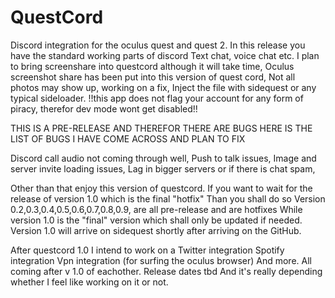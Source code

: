 # QuestCord
Discord integration for the oculus quest and quest 2.
In this release you have the standard working parts of discord
Text chat, voice chat etc.
I plan to bring screenshare into questcord although it will take time,
Oculus screenshot share has been put into this version of quest cord,
Not all photos may show up, working on a fix, 
Inject the file with sidequest or any typical sideloader.
!!this app does not flag your account for any form of piracy, therefor dev mode wont get disabled!!


THIS IS A PRE-RELEASE 
AND THEREFOR THERE ARE BUGS
HERE IS THE LIST OF BUGS I HAVE COME ACROSS
AND PLAN TO FIX

Discord call audio not coming through well,
Push to talk issues,
Image and server invite loading issues,
Lag in bigger servers or if there is chat spam,

Other than that enjoy this version of questcord.
If you want to wait for the release of version 1.0 which is the final "hotfix"
Than you shall do so
Version 0.2,0.3,0.4,0.5,0.6,0.7,0.8,0.9, are all pre-release and are hotfixes 
While version 1.0 is the "final" version which shall only be updated if needed.
Version 1.0 will arrive on sidequest shortly after arriving on the GitHub.

After questcord 1.0 I intend to work on a 
Twitter integration
Spotify integration
Vpn integration (for surfing the oculus browser)
And more.
All coming after v 1.0 of eachother. Release dates tbd
And it's really depending whether I feel like working on it or not.
